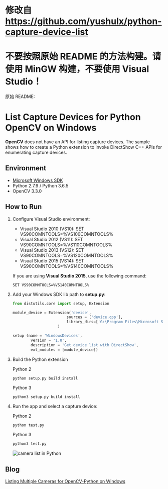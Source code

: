 
# 修改自 https://github.com/yushulx/python-capture-device-list
# 不要按照原始 README 的方法构建。请使用 MinGW 构建，不要使用 Visual Studio！

原始 README:

# List Capture Devices for Python OpenCV on Windows
**OpenCV** does not have an API for listing capture devices. The sample shows how to create a Python extension to invoke DirectShow C++ APIs for enumerating capture devices.

## Environment
* [Microsoft Windows SDK][0]
* Python 2.7.9 / Python 3.6.5
* OpenCV 3.3.0

## How to Run 
1. Configure Visual Studio environment:
    * Visual Studio 2010 (VS10): SET VS90COMNTOOLS=%VS100COMNTOOLS%
    * Visual Studio 2012 (VS11): SET VS90COMNTOOLS=%VS110COMNTOOLS%
    * Visual Studio 2013 (VS12): SET VS90COMNTOOLS=%VS120COMNTOOLS%
    * Visual Studio 2015 (VS14): SET VS90COMNTOOLS=%VS140COMNTOOLS%

    If you are using **Visual Studio 2015**, use the following command:

    ```
    SET VS90COMNTOOLS=%VS140COMNTOOLS%
    ```

2. Add your Windows SDK lib path to **setup.py**:

    ```python
    from distutils.core import setup, Extension

    module_device = Extension('device',
                            sources = ['device.cpp'], 
                            library_dirs=['G:\Program Files\Microsoft SDKs\Windows\v6.1\Lib']
                        )

    setup (name = 'WindowsDevices',
            version = '1.0',
            description = 'Get device list with DirectShow',
            ext_modules = [module_device])
    ```

3. Build the Python extension

    Python 2

    ```
    python setup.py build install
    ```

    Python 3

    ```
    python3 setup.py build install
    ```

4. Run the app and select a capture device:

    Python 2

    ```python
    python test.py
    ```

    Python 3
    ```python
    python3 test.py
    ```
    ![camera list in Python](screenshot/python-list-device.PNG)

## Blog
[Listing Multiple Cameras for OpenCV-Python on Windows][1]

[0]:https://en.wikipedia.org/wiki/Microsoft_Windows_SDK
[1]:http://www.codepool.biz/multiple-camera-opencv-python-windows.html

